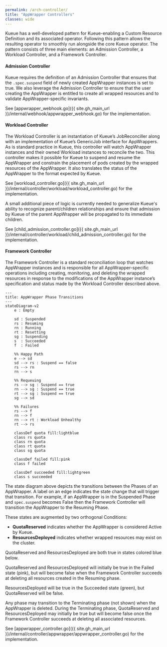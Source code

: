 ```yaml
---
permalink: /arch-controller/
title: "AppWrapper Controllers"
classes: wide
---
```


Kueue has a well-developed pattern for Kueue-enabling a Custom
Resource Definition and its associated operator. Following this pattern
allows the resulting operator to smoothly run alongside the core Kueue
operator. The pattern consists of three main elements: an Admission
Controller, a Workload Controller, and a Framework Controller.

#### Admission Controller

Kueue requires the definition of an Admission Controller that ensures
that the `.spec.suspend` field of newly created AppWrapper instances is
set to true. We also leverage the Admission Controller to ensure that
the user creating the AppWrapper is entitled to create all wrapped resources
and to validate AppWrapper-specific invariants.

See [appwrapper_webhook.go]({{ site.gh_main_url }}/internal/webhook/appwrapper_webhook.go)
for the implementation.

#### Workload Controller

The Workload Controller is an instantiation of Kueue’s JobReconciller
along with an implementation of Kueue’s GenericJob interface for
AppWrappers.  As is standard practice in Kueue, this controller will
watch AppWrapper instances and their owned Workload instances to
reconcile the two. This controller makes it possible for Kueue to
suspend and resume the AppWrapper and constrain the placement of pods
created by the wrapped resources of the AppWrapper. It also translates
the status of the AppWrapper to the format expected by Kueue.

See [workload_controller.go]({{ site.gh_main_url }}/internal/controller/workload/workload_controller.go)
for the implementation.

A small additional piece of logic is currently needed to generalize
Kueue's ability to recognize parent/children relationships and ensure
that admission by Kueue of the parent AppWrapper will be propagated to
its immediate children.

See [child_admission_controller.go]({{ site.gh_main_url }}/internal/controller/workload/child_admission_controller.go)
for the implementation.

#### Framework Controller

The Framework Controller is a standard reconciliation loop that watches AppWrapper instances and
is responsible for all AppWrapper-specific operations including
creating, monitoring, and deleting the wrapped resources in response
to the modifications of the AppWrapper instance’s specification and
status made by the Workload Controller described above.

```mermaid!
---
title: AppWrapper Phase Transitions
---
stateDiagram-v2
    e : Empty

    sd : Suspended
    rs : Resuming
    rn : Running
    rt : Resetting
    sg : Suspending
    s  : Succeeded
    f  : Failed

    %% Happy Path
    e --> sd
    sd --> rs : Suspend == false
    rs --> rn
    rn --> s

    %% Requeuing
    rs --> sg : Suspend == true
    rn --> sg : Suspend == true
    rt --> sg : Suspend == true
    sg --> sd

    %% Failures
    rs --> f
    rn --> f
    rn --> rt : Workload Unhealthy
    rt --> rs

    classDef quota fill:lightblue
    class rs quota
    class rn quota
    class rt quota
    class sg quota

    classDef failed fill:pink
    class f failed

    classDef succeeded fill:lightgreen
    class s succeeded
```

The state diagram above depicts the transitions between the Phases of
an AppWrapper.  A label on an edge indicates the state change that will
trigger that transition.  For example, if an AppWrapper is in the
Suspended Phase and `spec.suspend` becomes False then the Framework Controller
will transition the AppWrapper to the Resuming Phase.

These states are augmented by two orthogonal Conditions:
   + **QuotaReserved** indicates whether the AppWrapper is considered Active by Kueue.
   + **ResourcesDeployed** indicates whether wrapped resources may exist on the cluster.

QuotaReserved and ResourcesDeployed are both true in states colored blue below.

QuotaReserved and ResourcesDeployed will initially be true in the Failed state (pink),
but will become false when the Framework Controller succeeds at deleting all resources created
in the Resuming phase.

ResourcesDeployed will be true in the Succeeded state (green), but QuotaReserved will be false.

Any phase may transition to the Terminating phase (not shown) when the AppWrapper is deleted.
During the Terminating phase, QuotaReserved and ResourcesDeployed may initially be true
but will become false once the Framework Controller succeeds at deleting all associated resources.

See [appwrapper_controller.go]({{ site.gh_main_url }}/internal/controller/appwrapper/appwrapper_controller.go)
for the implementation.
